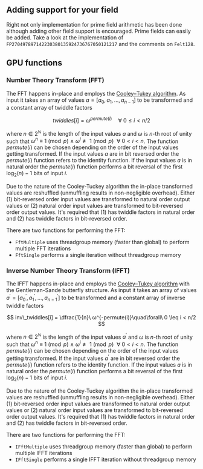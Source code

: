 ## Adding support for your field

Right not only implementation for prime field arithmetic has been done although adding other field support is encouraged. Prime fields can easily be added. Take a look at the implementation of `FP270497897142230380135924736767050121217` and the comments on `Felt128`.

## GPU functions

### Number Theory Transform (FFT)

The FFT happens in-place and employs the [Cooley–Tukey algorithm](https://en.wikipedia.org/wiki/Cooley%E2%80%93Tukey_FFT_algorithm). As input it takes an array of values $a = [a_0,a_1,...,a_{n-1}]$ to be transformed and a constant array of twiddle factors

$$twiddles[i] = ω^{permute(i)}\quad\forall\ 0 \leq i < n/2$$

where $n \in 2^\mathbb{N}$ is the length of the input values $a$ and $ω$ is $n$-th root of unity such that $ω^n \equiv 1 \pmod{p}\  \land\  ω^i \not\equiv 1 \pmod{p}\ \ \forall\ 0 \lt i \lt n$. The function $permute(i)$ can be chosen depending on the order of the input values getting transformed. If the input values $a$ are in bit reversed order the $permute(i)$ function refers to the identity function. If the input values $a$ is in natural order the $permute(i)$ function performs a bit reversal of the first $\log_2(n)-1$ bits of input $i$.

Due to the nature of the Cooley-Tuckey algorithm the in-place transformed values are reshuffled (unmuffling results in non-negligible overhead). Either (1) bit-reversed order input values are transformed to natural order output values or (2) natural order input values are transformed to bit-reversed order output values. It's required that (1) has twiddle factors in natural order and (2) has twiddle factors in bit-reversed order.

There are two functions for performing the FFT:

- `FftMultiple` uses threadgroup memory (faster than global) to perform multiple FFT iterations
- `FftSingle` performs a single iteration without threadgroup memory

### Inverse Number Theory Transform (IFFT)

The IFFT happens in-place and employs the [Cooley–Tukey algorithm](https://en.wikipedia.org/wiki/Cooley%E2%80%93Tukey_FFT_algorithm) with the Gentleman-Sande butterfly structure. As input it takes an array of values $a^\prime = [a^\prime_0,a^\prime_1,...,a^\prime_{n-1}]$ to be transformed and a constant array of inverse twiddle factors

$$
inv\_twiddles[i] = \dfrac{1}{n}\ ω^{-permute(i)}\quad\forall\ 0 \leq i < n/2
$$

where $n\in 2^\mathbb{N}$ is the length of the input values $a^\prime$ and $ω$ is $n$-th root of unity such that $ω^n \equiv 1 \pmod{p}\  \land\  ω^i \not\equiv 1 \pmod{p}\ \ \forall\ 0 \lt i \lt n$. The function $permute(i)$ can be chosen depending on the order of the input values getting transformed. If the input values $a^\prime$ are in bit reversed order the $permute(i)$ function refers to the identity function. If the input values $a$ is in natural order the $permute(i)$ function performs a bit reversal of the first $\log_2(n)-1$ bits of input $i$.

Due to the nature of the Cooley-Tuckey algorithm the in-place transformed values are reshuffled (unmuffling results in non-negligible overhead). Either (1) bit-reversed order input values are transformed to natural order output values or (2) natural order input values are transformed to bit-reversed order output values. It's required that (1) has twiddle factors in natural order and (2) has twiddle factors in bit-reversed order.

There are two functions for performing the FFT:

- `IFftMultiple` uses threadgroup memory (faster than global) to perform multiple IFFT iterations
- `IFftSingle` performs a single IFFT iteration without threadgroup memory

